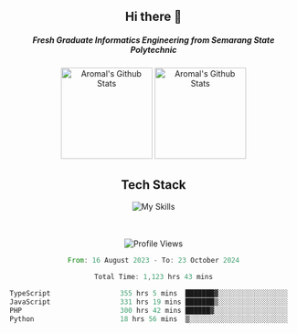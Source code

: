 <div align="center">
  <h2>Hi there 👋</h2>

  <h5>Fresh Graduate Informatics Engineering from Semarang State Polytechnic</h5>

  <img
    height="160"
    alt="Aromal's Github Stats"
    src="https://github-readme-stats.vercel.app/api?username=dafariski77&show_icons=true&theme=tokyonight&count_private=true"
  />
  <img
    alt="Aromal's Github Stats"
    height="160"
    src="https://github-readme-stats.vercel.app/api/top-langs/?username=dafariski77&layout=compact&theme=tokyonight"
  />

  <h2>Tech Stack</h2>
  
![My Skills](https://simpleskill.icons.workers.dev/svg?i=typescript,next.js,react,tailwindcss,shadcnui,reactquery,prisma,socketdotio,zod)

  <br /><br />
  <img src="https://komarev.com/ghpvc/?username=dafariski77&abbreviated=true" alt="Profile Views">
    
  <!--START_SECTION:waka-->

```rust
From: 16 August 2023 - To: 23 October 2024

Total Time: 1,123 hrs 43 mins

TypeScript                 355 hrs 5 mins  ███████▓░░░░░░░░░░░░░░░░░   31.23 %
JavaScript                 331 hrs 19 mins ███████▒░░░░░░░░░░░░░░░░░   29.14 %
PHP                        300 hrs 42 mins ██████▓░░░░░░░░░░░░░░░░░░   26.45 %
Python                     18 hrs 56 mins  ▒░░░░░░░░░░░░░░░░░░░░░░░░   01.67 %
```

<!--END_SECTION:waka-->
</div>
